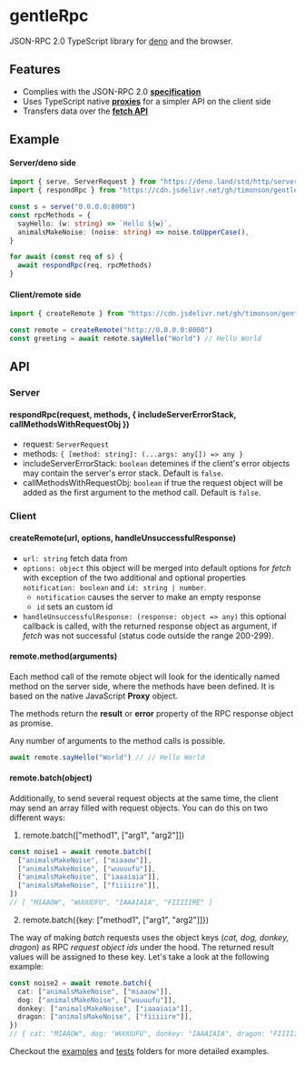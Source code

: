 # gentleRpc

JSON-RPC 2.0 TypeScript library for [deno](https://github.com/denoland/deno) and
the browser.

## Features

- Complies with the JSON-RPC 2.0
  [**specification**](https://www.jsonrpc.org/specification)
- Uses TypeScript native
  [**proxies**](https://developer.mozilla.org/en-US/docs/Web/JavaScript/Reference/Global_Objects/Proxy)
  for a simpler API on the client side
- Transfers data over the
  [**fetch API**](https://developer.mozilla.org/en-US/docs/Web/API/Fetch_API)

## Example

#### Server/deno side

```typescript
import { serve, ServerRequest } from "https://deno.land/std/http/server.ts"
import { respondRpc } from "https://cdn.jsdelivr.net/gh/timonson/gentleRpc@latest/rpcServer.ts"

const s = serve("0.0.0.0:8000")
const rpcMethods = {
  sayHello: (w: string) => `Hello ${w}`,
  animalsMakeNoise: (noise: string) => noise.toUpperCase(),
}

for await (const req of s) {
  await respondRpc(req, rpcMethods)
}
```

#### Client/remote side

```typescript
import { createRemote } from "https://cdn.jsdelivr.net/gh/timonson/gentleRpc@latest/rpcClient.ts"

const remote = createRemote("http://0.0.0.0:8000")
const greeting = await remote.sayHello("World") // Hello World
```

## API

### Server

#### respondRpc(request, methods, { includeServerErrorStack, callMethodsWithRequestObj })

- request: `ServerRequest`
- methods: `{ [method: string]: (...args: any[]) => any }`
- includeServerErrorStack: `boolean` detemines if the client's error objects may
  contain the server's error stack. Default is `false`.
- callMethodsWithRequestObj: `boolean` if true the request object will be added
  as the first argument to the method call. Default is `false`.

### Client

#### createRemote(url, options, handleUnsuccessfulResponse)

- `url: string` fetch data from
- `options: object` this object will be merged into default options for _fetch_
  with exception of the two additional and optional properties
  `notification: boolean` and `id: string | number`.
  - `notification` causes the server to make an empty response
  - `id` sets an custom id
- `handleUnsuccessfulResponse: (response: object => any)` this optional callback
  is called, with the returned response object as argument, if _fetch_ was not
  successful (status code outside the range 200-299).

#### remote.method(arguments)

Each method call of the remote object will look for the identically named method
on the server side, where the methods have been defined. It is based on the
native JavaScript **Proxy** object.

The methods return the **result** or **error** property of the RPC response
object as promise.

Any number of arguments to the method calls is possible.

```typescript
await remote.sayHello("World") // // Hello World
```

#### remote.batch(object)

Additionally, to send several request objects at the same time, the client may
send an array filled with request objects. You can do this on two different
ways:

1. remote.batch(["method1", ["arg1", "arg2"]])

```typescript
const noise1 = await remote.batch([
  ["animalsMakeNoise", ["miaaow"]],
  ["animalsMakeNoise", ["wuuuufu"]],
  ["animalsMakeNoise", ["iaaaiaia"]],
  ["animalsMakeNoise", ["fiiiiire"]],
])
// [ "MIAAOW", "WUUUUFU", "IAAAIAIA", "FIIIIIRE" ]
```

2. remote.batch({key: ["method1", ["arg1", "arg2"]]})

The way of making _batch_ requests uses the object keys (_cat, dog, donkey,
dragon_) as RPC _request object ids_ under the hood. The returned result values
will be assigned to these key. Let's take a look at the following example:

```typescript
const noise2 = await remote.batch({
  cat: ["animalsMakeNoise", ["miaaow"]],
  dog: ["animalsMakeNoise", ["wuuuufu"]],
  donkey: ["animalsMakeNoise", ["iaaaiaia"]],
  dragon: ["animalsMakeNoise", ["fiiiiire"]],
})
// { cat: "MIAAOW", dog: "WUUUUFU", donkey: "IAAAIAIA", dragon: "FIIIIIRE" }
```

Checkout the
[examples](https://github.com/timonson/gentleRpc/tree/master/examples) and
[tests](https://github.com/timonson/gentleRpc/tree/master/tests) folders for
more detailed examples.
